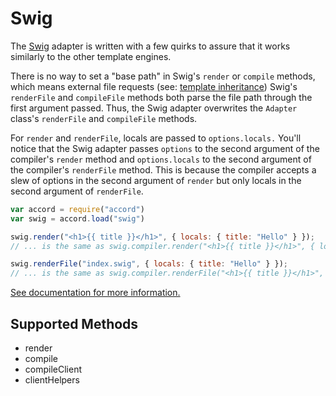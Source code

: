 # Swig
The [Swig](http://paularmstrong.github.io/swig/) adapter is written with a few quirks to assure that it works similarly to the other template engines.

There is no way to set a "base path" in Swig's `render` or `compile` methods, which means external file requests (see: [template inheritance](http://paularmstrong.github.io/swig/docs/#inheritance)) Swig's `renderFile` and `compileFile` methods both parse the file path through the first argument passed.  Thus, the Swig adapter overwrites the `Adapter` class's `renderFile` and `compileFile` methods.

For `render` and `renderFile`, locals are passed to `options.locals.`  You'll notice that the Swig adapter passes `options` to the second argument of the compiler's `render` method and `options.locals` to the second argument of the compiler's `renderFile` method.  This is because the compiler accepts a slew of options in the second argument of `render` but only locals in the second argument of `renderFile`.

```javascript
var accord = require("accord")
var swig = accord.load("swig")

swig.render("<h1>{{ title }}</h1>", { locals: { title: "Hello" } });
// ... is the same as swig.compiler.render("<h1>{{ title }}</h1>", { locals: { title: "Hello" } });

swig.renderFile("index.swig", { locals: { title: "Hello" } });
// ... is the same as swig.compiler.renderFile("<h1>{{ title }}</h1>", { title: "Hello" });
```
[See documentation for more information.](http://paularmstrong.github.io/swig/docs/api/#render)

## Supported Methods
 - render
 - compile
 - compileClient
 - clientHelpers
